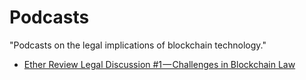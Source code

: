 # Podcasts
"Podcasts on the legal implications of blockchain technology."
 * [Ether Review Legal Discussion #1 — Challenges in Blockchain Law](https://etherreview.info/ether-review-legal-discussion-1-challenges-in-blockchain-law-b96c56b73de9)
